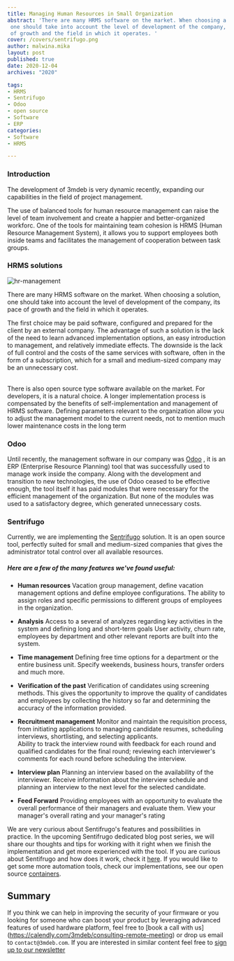 ```yaml
---
title: Managing Human Resources in Small Organization
abstract: 'There are many HRMS software on the market. When choosing a solution,
 one should take into account the level of development of the company, its pace 
 of growth and the field in which it operates. '
cover: /covers/sentrifugo.png
author: malwina.mika
layout: post
published: true
date: 2020-12-04
archives: "2020"

tags:
- HRMS 
- Sentrifugo
- Odoo
- open source 
- Software
- ERP
categories:
- Software
- HRMS

---
```


### Introduction

The development of 3mdeb is very dynamic recently, expanding our capabilities in the field of project management.

The use of balanced tools for human resource management can raise the level of 
team involvement and create a happier and better-organized workforc. One of the tools for maintaining team 
cohesion is HRMS (Human Resource Management System), it allows you to support 
employees both inside teams and facilitates the management of cooperation 
between task groups.

### HRMS solutions

![hr-management](/img/hr-management.jpg)

There are many HRMS software on the market. When choosing a solution, one should 
take into account the level of development of the company, its pace of growth 
and the field in which it operates. 

The first choice may be paid software, configured and prepared for the client by an external company. The advantage of such a solution is the lack of the need to learn advanced implementation options, an easy introduction to management, and relatively immediate effects. The downside is the lack of full control and the costs of the same services with software, often in the form of a subscription, which for a small and medium-sized company may be an unnecessary cost. <br> <br>

There is also open source type software available on the market. For developers, it is a natural choice. A longer implementation process is compensated by the benefits of self-implementation and management of HRMS software. Defining parameters relevant to the organization allow you to adjust the management model to the current needs, not to mention much lower maintenance costs in the long term

### Odoo

Until recently, the management software in our company was 
[Odoo](https://www.odoo.com/) , it is an ERP (Enterprise Resource Planning) 
tool that was successfully used to manage work inside the company. 
Along with the development and transition to new technologies, the use of Odoo 
ceased to be effective enough, the tool itself it has paid modules that were 
necessary for the efficient management of the organization. But none of the 
modules was used to a satisfactory degree, which generated unnecessary costs. 

### Sentrifugo

Currently, we are implementing the [Sentrifugo](http://www.sentrifugo.com/) 
solution. It is an open source tool, perfectly suited for small and medium-sized 
companies that gives the administrator total control over all available resources.

##### Here are a few of the many features we've found useful: 

* **Human resources** 
Vacation group management, define vacation management options and define 
employee configurations.
The ability to assign roles and specific permissions to different groups of 
employees in the organization.

* **Analysis** 
Access to a several of analyzes regarding key activities in the system and 
defining long and short-term goals
User activity, churn rate, employees by department and other relevant reports 
are built into the system.

* **Time management** 
Defining free time options for a department or the entire business unit. Specify 
weekends, business hours, transfer orders and much more.

* **Verification of the past** 
Verification of candidates using screening methods.
This gives the opportunity to improve the quality of candidates and employees by 
collecting the history so far and determining the accuracy of the information 
provided.

* **Recruitment management** 
Monitor and maintain the requisition process, from initiating applications to 
managing candidate resumes, scheduling interviews, shortlisting, and selecting 
applicants.<br>
Ability to track the interview round with feedback for each round and qualified 
candidates for the final round; reviewing each interviewer's comments for each 
round before scheduling the interview.

* **Interview plan** 
Planning an interview based on the availability of the interviewer.
Receive information about the interview schedule and
planning an interview to the next level for the selected candidate.

* **Feed Forward** 
Providing employees with an opportunity to evaluate the overall performance of 
their managers and evaluate them.
View your manager's overall rating and your manager's rating

We are very curious about Sentifrugo's features and possibilities in practice. In the upcoming Sentifrugo dedicated blog post series, we will share our thoughts and tips for working with it right when we finish the implementation and get more experienced with the tool. If you are curious about Sentifrugo and how does it work, check it [here](http://www.sentrifugo.com/). If you would like to get some more automation tools, check our implementations, see our open source [containers](https://containers.3mdeb.com/).

## Summary

If you think we can help in improving the security of your firmware or you
looking for someone who can boost your product by leveraging advanced features
of used hardware platform, feel free to [book a call with us]
(https://calendly.com/3mdeb/consulting-remote-meeting)
or drop us email to `contact@3mdeb.com`. If you are interested in similar
content feel free to [sign up to our newsletter](http://eepurl.com/doF8GX)
